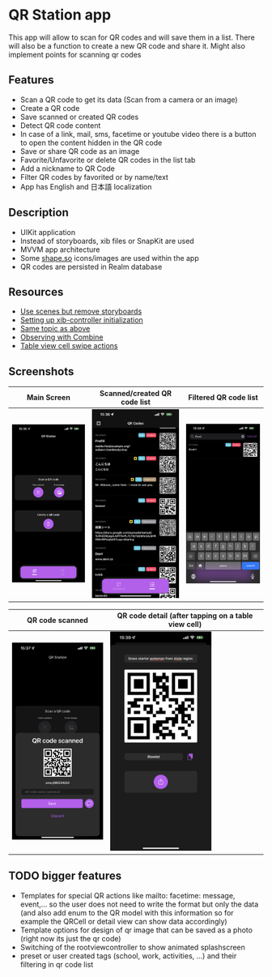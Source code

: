 # QR Station app
This app will allow to scan for QR codes and will save them in a list. There will also be a function to create a new QR code and share it. Might also implement points for scanning qr codes  

## Features
* Scan a QR code to get its data (Scan from a camera or an image)
* Create a QR code
* Save scanned or created QR codes
* Detect QR code content
* In case of a link, mail, sms, facetime or youtube video there is a button to open the content hidden in the QR code
* Save or share QR code as an image
* Favorite/Unfavorite or delete QR codes in the list tab
* Add a nickname to QR Code
* Filter QR codes by favorited or by name/text  
* App has English and 日本語 localization  

## Description
* UIKit application
* Instead of storyboards, xib files or SnapKit are used
* MVVM app architecture 
* Some [shape.so](https://shape.so/) icons/images are used within the app
* QR codes are persisted in Realm database


## Resources
* [Use scenes but remove storyboards](https://medium.com/@dpeachesdev/how-to-start-an-ios-app-with-scenedelegate-without-storyboards-f313d70a3710)
* [Setting up xib-controller initialization](https://stackoverflow.com/questions/4763519/loaded-nib-but-the-view-outlet-was-not-set?rq=1)
* [Same topic as above](https://imjhk03.github.io/posts/create-viewcontroller-from-xib/)
* [Observing with Combine](https://cocoacasts.com/combine-fundamentals-observing-a-text-field-with-combine)
* [Table view cell swipe actions](https://programmingwithswift.com/uitableviewcell-swipe-actions-with-swift/)

## Screenshots

| Main Screen   | Scanned/created QR code list | Filtered QR code list  |
| ----------- | ----------- | ----------- |
| <img src="/screenshots/IMG_6061.png" width="200">  | <img src="/screenshots/IMG_6062.png" width="200"> | <img src="/screenshots/IMG_6064.png" width="200"> |  

| QR code scanned | QR code detail (after tapping on a table view cell)  |
| ------- | ------ |
|<img src="/screenshots/IMG_6063.png" width="200"> | <img src="/screenshots/IMG_6065.png" width="200"> |

## TODO bigger features
- Templates for special QR actions like mailto: facetime: message, event,... so the user does not need to write the format but only the data (and also add enum to the QR model with this information so for example the QRCell or detail view can show data accordingly)
- Template options for design of qr image that can be saved as a photo (right now its just the qr code)
- Switching of the rootviewcontroller to show animated splashscreen
- preset or user created tags (school, work, activities, ...) and their filtering in qr code list
